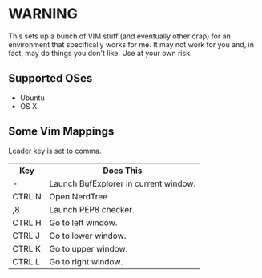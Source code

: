 WARNING
=======

This sets up a bunch of VIM stuff (and eventually other crap) for an
environment that specifically works for me. It may not work for you and, in
fact, may do things you don't like. Use at your own risk.

Supported OSes
--------------

* Ubuntu
* OS X

Some Vim Mappings
-----------------

Leader key is set to comma.

<table>
    <tr>
        <th>Key</th>
        <th>Does This</th>
    </tr><tr>
        <td>-</td>
        <td>Launch BufExplorer in current window.</td>
    </tr><tr>
        <td>CTRL N</td>
        <td>Open NerdTree</td>
    </tr><tr>
        <td>,8</td>
        <td>Launch PEP8 checker.</td>
    </tr><tr>
        <td>CTRL H</td>
        <td>Go to left window.</td>
    </tr><tr>
        <td>CTRL J</td>
        <td>Go to lower window.</td>
    </tr><tr>
        <td>CTRL K</td>
        <td>Go to upper window.</td>
    </tr><tr>
        <td>CTRL L</td>
        <td>Go to right window.</td>
    </tr>
</table>
